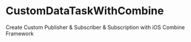 # CustomDataTaskWithCombine
Create Custom Publisher &amp; Subscriber &amp; Subscription with iOS Combine Framework
